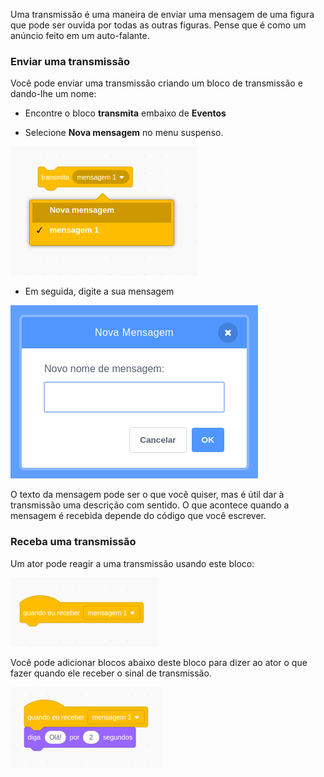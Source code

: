 Uma transmissão é uma maneira de enviar uma mensagem de uma figura que pode ser ouvida por todas as outras figuras. Pense que é como um anúncio feito em um auto-falante.

### Enviar uma transmissão

Você pode enviar uma transmissão criando um bloco de transmissão e dando-lhe um nome:

+ Encontre o bloco **transmita** embaixo de **Eventos**

+ Selecione **Nova mensagem** no menu suspenso.

![lista suspensa do bloco de transmissão](images/broadcast-block.png)

+ Em seguida, digite a sua mensagem

![Create a broadcast](images/new-broadcast.png)

O texto da mensagem pode ser o que você quiser, mas é útil dar à transmissão uma descrição com sentido. O que acontece quando a mensagem é recebida depende do código que você escrever.

### Receba uma transmissão

Um ator pode reagir a uma transmissão usando este bloco:

![Receba uma transmissão](images/receive-a-broadcast.png)

Você pode adicionar blocos abaixo deste bloco para dizer ao ator o que fazer quando ele receber o sinal de transmissão.

![Receive example](images/receive-example.png)